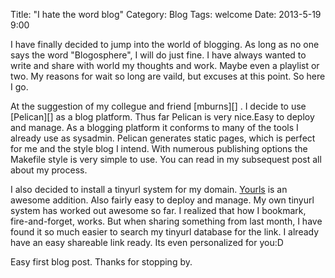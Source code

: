Title: "I hate the word blog"
Category: Blog
Tags: welcome
Date: 2013-5-19 9:00

I have finally decided to jump into the world of blogging. As long as no one says the word "Blogosphere", I will
do just fine.  I have always wanted to write and share with world my thoughts and work.  Maybe even a playlist or two.
My reasons for wait so long are vaild, but excuses at this point.  So here I go.

</p>
At the suggestion of my collegue and friend [mburns][] . I decide to use [Pelican][] as a blog platform.
Thus far Pelican is very nice.Easy to deploy and manage.  As a blogging platform it conforms to many of the tools I already use as sysadmin. Pelican generates static pages, which is perfect for me and the style blog I intend. With numerous publishing options the Makefile style is very simple to use.  You can read in my subsequest post all about my process.

I also decided to install a tinyurl system for my domain.  [Yourls][] is an awesome addition. Also fairly easy to
deploy and manage. My own tinyurl system has worked out awesome so far.  I realized that how I bookmark, fire-and-forget, works. But when sharing something from last month, I have found it so much easier to search my tinyurl database for the link. I already have an easy shareable link ready.  Its even personalized for you:D

Easy first blog post. Thanks for stopping by.

  [Pelican]: http://getpelican.com
  [mburns]: http://unemployable.me
  [Yourls]: http://yourls.org
